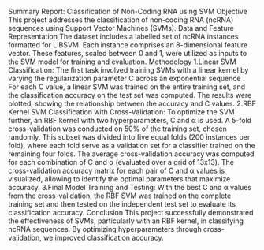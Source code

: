 Summary Report: Classification of Non-Coding RNA using SVM
Objective
This project addresses the classification of non-coding RNA (ncRNA) sequences using Support Vector Machines (SVMs). 
Data and Feature Representation
The dataset includes a labelled set of ncRNA instances formatted for LIBSVM. Each instance comprises an 8-dimensional feature vector. These features, scaled between 0 and 1, were utilized as inputs to the SVM model for training and evaluation.
Methodology
1.Linear SVM Classification:
The first task involved training SVMs with a linear kernel by varying the regularization parameter C across an exponential sequence . For each C value, a linear SVM was trained on the entire training set, and the classification accuracy on the test set was computed. The results were plotted, showing the relationship between the accuracy and C values.
2.RBF Kernel SVM Classification with Cross-Validation:
To optimize the SVM further, an RBF kernel with two hyperparameters, C and α is used. A 5-fold cross-validation was conducted on 50% of the training set, chosen randomly. This subset was divided into five equal folds (200 instances per fold), where each fold serve as a validation set for a classifier trained on the remaining four folds. The average cross-validation accuracy was computed for each combination of C and α (evaluated over a grid of 13x13).
The cross-validation accuracy matrix for each pair of C and α values is visualized, allowing to identify the optimal parameters that maximize accuracy.
3.Final Model Training and Testing:
With the best C and α values from the cross-validation, the RBF SVM was trained on the complete training set and then tested on the independent test set to evaluate its classification accuracy.
Conclusion
This project successfully demonstrated the effectiveness of SVMs, particularly with an RBF kernel, in classifying ncRNA sequences. By optimizing hyperparameters through cross-validation, we improved classification accuracy.
